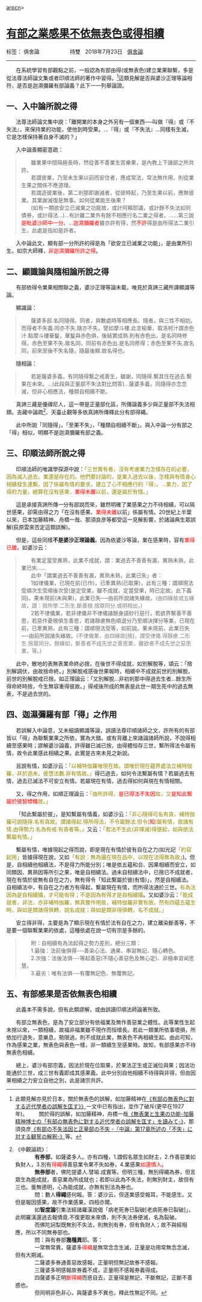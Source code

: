 ﻿[arpcn](https://arpcn.github.io/)><br>

# [有部之業感果不依無表色或得相續][1]

标签： 俱舍論
ᅟᅟᅟᅟᅟᅟ持雙ᅟ2018年7月23日ᅟ[俱舍論](https://mp.weixin.qq.com/s/HNNfqC3dI2HMy4MXRWK-pw)

---

ᅟᅟ在系統學習有部觀點之前，一般認為有部由得(或無表色)建立業果聯繫，多是從法尊法師論文集或者印順法師的著作中習得。[^1]這類見解是否與婆沙正理等論相符，是否是迦濕彌羅有部論義？此下一一列舉論證。

## 一、入中論所說之得

ᅟᅟ法尊法師論文集中說：「離開業的本身之外另有一個東西──叫做『得』或『不失法』，來保持業的功能，使他到時受果。…『得』或『不失法』…同樣有生滅，它是怎樣保持著自身不滅的？」

ᅟᅟ入中論善顯密意疏：

>ᅟᅟ雖業果中間隔極長時，然從善不善業生苦樂果，是內教上下諸部之所共許。<br>
>ᅟᅟ若謂彼業，乃至未生果以前而安住者，應成常法，常法無作用，則從業生果之關係不應道理。<br>
>ᅟᅟ若謂造彼業後，第二剎那即謝滅者，從彼時起，乃至生果以前，應無彼業。其業謝滅復是無事。如何從業能生後果？<br>
>ᅟᅟ(如有一類欲安立已滅業之功能故，或計阿賴耶識，或計餘不失法如同債券，或計得法…)…有計離二業外有餘不相應行名二業之得者，……第三說<font color="red">是毗婆沙師中一分</font>。…<font color="red">迦濕彌羅者</font>雖亦許有得，然<font color="red">不許</font>得是由所得法二業引生，此處是指如是許者。

ᅟᅟ入中論此文，顯有部一分所許的得是為「欲安立已滅業之功能」，是由業所引生。如宗大師釋，<font color="red">非迦濕彌羅所許之得</font>。

## 二、顯識論與隨相論所說之得

ᅟᅟ有部依得令業果相關聯之義，婆沙正理等論未載，唯見於真諦三藏所譯顯識等論。

ᅟᅟ顯識論：

>ᅟᅟ薩婆多部.名同隨得。同者，與數處時等相應長。隨者，與三性不相妨。而得者不失義.同亦不失.隨亦不失。譬如摩斗樓.此言榆華，取洛柯汁謂赤色汁.點摩斗樓華鬘，華鬘與赤色俱，後結實成熟.則有赤色出，是名同時修得。赤色至果不失.故名同，同前有赤色出.是名同修得；赤色至果不失.故名同，前來至後不失名隨，隨最後顯.故名得也。

ᅟᅟ隨相論：

>ᅟᅟ若是薩婆多義，有同隨得繫之戒善生，雖謝，同隨得.繫其住在過去.繫果在未來。…(此段與正量部不失法對比問答)…薩婆多義，同隨得亦念念滅，但非心相應法，種類自相續不斷。

ᅟᅟ真諦三藏是優禪尼人，這一帶是正量部化區，所傳論義多少與正量部不失法相類。吉藏中論疏[^2]、天臺止觀等多依真諦所傳釋此分有部得繩。

ᅟᅟ此中所說「同隨得」，「至果不失」，「種類自相續不斷」。與入中論一分有部之「得」相似，明顯不是迦濕彌羅有部之義。

## 三、印順法師所說之得

ᅟᅟ印順法師的唯識學探源中說：<font color="#958503">「三世實有者，沒有考慮業力怎樣存在的必要，因為滅入過去，業還是存在的。他們要討論的，是業入過去以後，怎樣與有情身心相續發生連繫。因了係屬有情的要求，建立了心不相應行的『得』。…業力，因了得的力量，總算在沒有感果、<font color="red">業得未離</font>以前，還是屬於有情。」</font>

ᅟᅟ這是承接真諦所傳一分有部說而來，雖然明確了業感果之力不待相續，可以隔世感果，卻需由得之力「在沒有感果、<font color="red">業得未離</font>以前」係屬有情。20世紀上半葉以來，日本加藤精神、舟橋一哉、那須良彦等都受這一見解影響，於諸論典生眾誤解(荻原雲來否定這類誤解)。

ᅟᅟ但是，這些同樣**不是婆沙正理論義**。因為依婆沙等論，業在感果時，容有<font color="red">業得已離</font>，如婆沙云：

>ᅟᅟ有業定當受異熟，此業不成就，謂：業過去不善善有漏，異熟未熟，此業已失……<br>
>ᅟᅟ此中「謂業過去不善善有漏，異熟未熟，此業已失」者：<br>
>ᅟᅟ1如律儀業，已現在前(已作)，已牽異熟(已取果)，此有三種：謂順現法受順次生受順後次受(是定受業，雖不成就，定當受果，時已定故。此下義同)。果未現前(未與果)，此業已失──由前所說諸失緣故。<font color="gray">(由四緣故或五緣故，謂：捨所學.二形生.斷善根.捨眾同分.或明相出。)</font><br>
>ᅟᅟ2若不律儀業，若非律儀非不律儀諸餘身語妙行惡行，若欲界繫善不善思，若惡作憂根俱生善思，若諸靜慮無色順退分乃至順決擇分等業，已現在前，已牽異熟，此有三種：謂順現法受等，如前說。果未現前，此業已失──由前所說諸失緣故。<font color="gray">(不律儀業，由四緣故[捨]，謂受律儀.得靜慮.二形生.捨眾同分。餘緣如，斷善者不成先世之善思業，離欲者不成先世之惡思業，等。)</font>

ᅟᅟ此中，散地的表無表業命終必捨，在後世不得成就，如別解脫等，頌云：「捨別解調伏，由故捨命終。」別解脫戒感後世果報時，相續中不成就前世的別解脫，前世的別解脫戒已捨。如正理論云：「又別解脫…非初剎那中得過去生者…餘生所得命終時捨，今生無容重得彼故。」得戒後所成的無表是此世一期生死中的過去無表，不是過去世的。

## 四、迦濕彌羅有部「得」之作用

ᅟᅟ若誤解入中論意，又未細讀顯識等論，誤讀法尊印順諸師之文，許所有的有部皆以「得」為聯繫業果之所依，實為大錯。或有背離上來諸論諸師所說，不說得相續至感果時；謬解婆沙論義，許得雖已滅已捨，由得體恒存三世，繫所得法令屬有情，故令此業感此相續之果。此實是古來未見之新說。

ᅟᅟ且說有情，如婆沙云：<font color="#958503">「以補特伽羅唯現在故。謂唯於現在蘊界處法立補特伽羅，非於過未，彼墮法數.非有情故。」</font>得已過去，如何令法繫屬有情？若屬過去有情，過去已滅法不可安立有情。若屬現在有情，過去得如何與現在有情相關。

ᅟᅟ又，得之作用，如順正理論云：<font color="#958503">「由所許得，<font color="red">是已得法不失因</font>故，又<font color="red">是知此繫屬於彼智幖幟</font>故。」</font>

ᅟᅟ「知此繫屬於彼」，是知繫屬有情義，如婆沙云：<font color="#958503">「非心隨得可名有貪，補特伽羅可說隨得.名有貪故。謂諸得起.得所得法，不令屬餘法.但令(<font color="red">知</font>)屬有情，故諸有情.由得勢力.名為有戒.有貪者等。」</font>又云：<font color="#958503">「若法不生此(非擇滅)得便起，如與欲法繫屬有情。」</font>

ᅟᅟ繫屬有情，唯據現起之得而說，即是現在有情於彼有自在之力(如光記<font color="#958503">「約容起用」</font>皆據得現在說，又如<font color="#958503">「有說：無為攝在現在品中，以現在法得無為故」</font>)。但是，自相續他相續法，不是得力所能分別；唯是依五蘊和合、因果相續而安立，如同類因、異熟因等所引之果，唯是自相續法。過未自相續法中，已捨已不成就者，現在有情於彼無有自在之力，無有得令「知此繫屬於彼(有情)」，然是自相續法。自相續法中，有自在之力者方有得起，繫屬現在有情，而所得法通於三世。<font color="#958503">有為法因為是自相續攝，才可能有得；不是因為有得才是自相續攝</font>。又如婆沙云：<font color="#958503">「能成就者，非法，亦非補特伽羅，無真實作用故，補特伽羅非實有故。然有四蘊五蘊生時，與如是類諸得俱轉，說名成就；與如是類非得俱轉，名不成就。」</font>

ᅟᅟ安立得非得，主要是為了顯示現在有情於法有自在之力，建立離染斷善等，不是要一個聯繫業果的依處，這種依處在說一切有宗是多餘的。

>ᅟᅟ附：自相續有為法起得之勢力差別，總分三類：<br>
>ᅟᅟ1.最強：法前後俱得---善染心法、通果、串習無記、隨心轉色。<br>
>ᅟᅟ2.次強：法後法俱---等起善惡(不隨心善惡色及無心定)、非極串習闻思慧。<br>
>ᅟᅟ3.最劣：唯有法俱---有覆無記色、無覆無記。

## 五、有部感果是否依無表色相續

ᅟᅟ此義本不需多說，但有此類謬解，或由誤讀印順法師論著所致。

ᅟᅟ有部立無表色，是為了安立部分有依福業及無作善惡業之體性。此等業性生起未捨以來，一類相續，故福非福業雖不現作而恒增長。若此一類業所依事壞損，所依加行退失，意樂息，勢限過，則不成就此業，無表色不再相續生起。由此可知，作為感果之業，無表色與表色一樣，非一類續生至感果時。故知，有部感果亦不待無表色相續。

ᅟᅟ總上，婆沙有部宗義，因法於現在位取果，於果法正生或正滅位與果；因法功能通於三世，成三世有義即成其感果義。此中分別自他相續不待得與非得，但由因果相續之力安立自他之別，此是諸宗共許。


[^1]: 此類見解亦見於日本，關於無表色的誤解，如加藤精神在<a href="http://echo-lab.ddo.jp/Libraries/印度学仏教学研究/印度學佛教學研究第1巻第2号/Vol.1 , No.2(1953)061加藤 精神「有部の無表色に對する近代學者の誤解を匡す」.pdf">《有部の無表色に對する近代學者の誤解を匡す》》</a>一文中已有指出，並作了破斥(更早在1927年)。
ᅟᅟ關於得的誤解，如加藤精神，舟橋一哉<a href="http://echo-lab.ddo.jp/Libraries/印度学仏教学研究/印度學佛教學研究第2巻第1号/Vol.2 , No.1(1953)080舟橋 一哉「無表業と生果の功能-加藤精神博士の「有部の無表色に對する近代學者の誤解を匡す」を讀みて-」.pdf">《無表業と生果の功能-加藤精神博士の「有部の無表色に對する近代學者の誤解を匡す」を讀みて-》</a>，那須良彦<a href="http://echo-lab.ddo.jp/Libraries/印度学仏教学研究/印度學佛教學研究第53巻第1号/Vol.53 , No.1(2004)073那須(櫻井) 良彦「有部の不失法因と正量部の不失 -『中論』第17章所述の「不失」に対する観誓の解釈-」.pdf">《有部の不失法因と正量部の不失 -『中論』第17章所述の「不失」に対する観誓の解釈-》</a>等。

[^2]: 《中觀論疏》：<br>ᅟᅟᅟᅟ**有券部**，如薩婆多人。亦有四種，1.謂假名眾生如財主，2.作善惡業如負財人，3.別有<font color="red">得繩</font>得善惡業令果不失如券，4.業感果<font color="red">如還債人</font>。<br>ᅟᅟᅟᅟ**無券部**者，佛陀提婆人.譬喻.成實等。但明三種，無別得繩為券，但言眾生為能成就，善惡業為所成就也；若即以此為不失法，則無別財主，故但有三也。曇無德明，心為能成就，亦無有別法為券也。<br>ᅟᅟᅟᅟ問：數人**得繩**感何報。答：婆沙云，但逐業感受報耳，不能感生。又但是報因感果，故不作業感果，四相亦爾。<br>ᅟᅟᅟᅟ如**智度論**引集法經諸羅漢說偈「病老死券已裂破[老病死券已裂破]」，此明羅漢還過去報債竟.不復更取未來債，則不失法券便滅，名為裂破。<br>ᅟᅟᅟᅟ而佛陀訶梨既無別不失法，則無別有券，但有負財人；故不與經相應，所以不同無券部也。<br>ᅟᅟᅟᅟ問：與有券部**幾種異**耶。答：<br>ᅟᅟᅟᅟ一常無常異，薩婆多<font color="red">得繩</font>是無常念念生滅，正量是功用常無念念滅，但有大期滅。<br>ᅟᅟᅟᅟ二薩婆多券通善惡故感報，正量明但無記故券不感報。<br>ᅟᅟᅟᅟ三薩婆多明感報故券義不成，正量明不感報券義得成。<br>ᅟᅟᅟᅟ四薩婆多正明<font color="red">斷得繩</font>而惑自去，正量得是無記，不斷無記，正斷不善惑也。<br>ᅟᅟᅟᅟ但同明非色非心，與薩婆多不異也，釋此性無記不同。

  [1]: https://mp.weixin.qq.com/s/vQWfUzWsgNVQLB603tCBzQ

